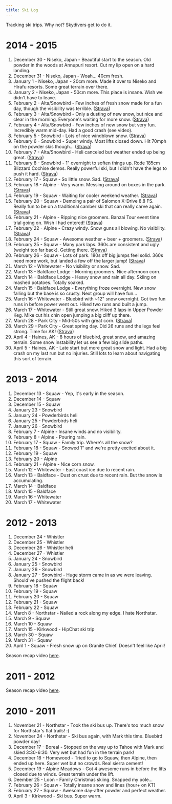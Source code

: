 ```yaml
---
title: Ski Log
---
```


Tracking ski trips. Why not? Skydivers get to do it.

# 2014 - 2015
1. December 30 - Niseko, Japan - Beautiful start to the season. Old powder in the woods at Annupuri resort. Cut my lip open on a hard landing. <a href="http://instagram.com/p/xNrG1CkAzy/" class="socicon instagram"></a>
1. December 31 - Niseko, Japan - Woah... 40cm fresh.
1. January 1 - Niseko, Japan - 20cm more. Made it over to Niseko and Hirafu resorts. Some great terrain over there.
1. January 2 - Niseko, Japan - 50cm more. This place is insane. Wish we didn't have to leave. <a href="https://www.youtube.com/watch?v=5MRngM4gJeY" class="socicon youtube"></a>
1. February 2 - Alta/Snowbird - Few inches of fresh snow made for a fun day, though the visibility was terrible. ([Strava](https://app.strava.com/activities/249660994))
1. February 3 - Alta/Snowbird - Only a dusting of new snow, but nice and clear in the morning. Everyone's waiting for more snow. ([Strava](https://app.strava.com/activities/250002945)) <a href="http://instagram.com/p/ypwY7_kA4Q/" class="socicon instagram"></a>
1. February 4 - Alta/Snowbird - Few inches of new snow but very fun. Incredibly warm mid-day. Had a good crash (see video). <a href="https://www.youtube.com/watch?v=cMX9KEQtCFY" class="socicon youtube"></a>
1. February 5 - Snowbird - Lots of nice windblown snow. ([Strava](https://app.strava.com/activities/250914268))
1. February 6 - Snowbird - Super windy. Most lifts closed down. Hit 70mph on the powder skis though... ([Strava](https://app.strava.com/activities/251244084))
1. February 7 - Alta/Snowbird - Heli canceled but weather ended up being great. ([Strava](https://app.strava.com/activities/251771921))
1. February 8 - Snowbird - 1" overnight to soften things up. Rode 185cm Blizzard Cochise demos. Really powerful ski, but I didn't have the legs to push it hard. ([Strava](https://app.strava.com/activities/252367159))
1. February 17 - Squaw - So little snow. Sad. ([Strava](https://app.strava.com/activities/256313588))
1. February 18 - Alpine - Very warm. Messing around on boxes in the park. ([Strava](https://app.strava.com/activities/256795735))
1. February 19 - Squaw - Waiting for cooler weekend weather. ([Strava](https://app.strava.com/activities/257186049))
1. February 20 - Squaw - Demoing a pair of Salomon X-Drive 8.8 FS. Really fun to be on a traditional camber ski that can really carve again. ([Strava](https://app.strava.com/activities/257603789))
1. February 21 - Alpine - Ripping nice groomers. Banzai Tour event time trial going on. Wish I had entered! ([Strava](https://app.strava.com/activities/258025010))
1. February 22 - Alpine - Crazy windy. Snow guns all blowing. No visibility. ([Strava](https://app.strava.com/activities/258567060))
1. February 24 - Squaw - Awesome weather + beer + groomers. ([Strava](https://app.strava.com/activities/259404170))
1. February 25 - Squaw - Many park laps. 360s are consistent and ugly (weight too far back). Getting there. ([Strava](https://app.strava.com/activities/259858830))
1. February 26 - Squaw - Lots of park. 180s off big jumps feel solid. 360s need more work, but landed a few off the larger jump! ([Strava](https://app.strava.com/activities/260230869))
1. March 12 - Whitewater - No visibility or snow. Sad.
1. March 13 - Baldface Lodge - Morning groomers. Nice afternoon corn.
1. March 14 - Baldface Lodge - Heavy snow and rain all day. Skiing on mashed potatoes. Totally soaked.
1. March 15 - Baldface Lodge - Everything froze overnight. New snow falling but the base is so crusty. Next group will have fun...
1. March 16 - Whitewater - Bluebird with ~12" snow overnight. Got two fun runs in before power went out. Hiked two runs and built a jump.
1. March 17 - Whitewater - Still great snow. Hiked 3 laps in Upper Powder Keg. Mike cut his chin open jumping a big cliff up there.
1. March 28 - Park City - Mid-50s with great corn. ([Strava](https://app.strava.com/activities/275488534))
1. March 29 - Park City - Great spring day. Did 26 runs and the legs feel strong. Time for AK! ([Strava](https://app.strava.com/activities/276155861))
1. April 4 - Haines, AK - 8 hours of bluebird, great snow, and amazing terrain. Some snow instability let us see a few big slide paths. <a href="http://instagram.com/p/1E2CddkA-q/" class="socicon instagram"></a>
1. April 5 - Haines, AK - Late start but more great snow and light. Had a big crash on my last run but no injuries. Still lots to learn about navigating this sort of terrain. <a href="http://instagram.com/p/1HqrhqkA-L/" class="socicon instagram"></a>

# 2013 - 2014
1. December 13 - Squaw - Yep, it's early in the season.
1. December 14 - Squaw
1. December 15 - Squaw
1. January 23 - Snowbird
1. January 24 - Powderbirds heli <a href="https://www.youtube.com/watch?v=DxhNJTphuIM" class="socicon youtube"></a>
1. January 25 - Powderbirds heli
1. January 26 - Snowbird
1. February 7 - Alpine - Insane winds and no visibility.
1. February 8 - Alpine - Pouring rain.
1. February 17 - Squaw - Family trip. Where's all the snow?
1. February 18 - Squaw - Snowed 1" and we're pretty excited about it.
1. February 19 - Squaw
1. February 20 - Alpine
1. February 21 - Alpine - Nice corn snow.
1. March 12 - Whitewater - East coast ice due to recent rain.
1. March 13 - Baldface - Dust on crust due to recent rain. But the snow is accumulating.
1. March 14 - Baldface
1. March 15 - Baldface
1. March 16 - Whitewater
1. March 17 - Whitewater

# 2012 - 2013
1. December 24 - Whistler
1. December 25 - Whistler
1. December 26 - Whistler heli <a href="https://www.youtube.com/watch?v=S2ZtCMbKBC0" class="socicon youtube"></a>
1. December 27 - Whistler
1. January 24 - Snowbird
1. January 25 - Snowbird
1. January 26 - Snowbird
1. January 27 - Snowbird - Huge storm came in as we were leaving. Should've pushed the flight back!
1. February 18 - Squaw
1. February 19 - Squaw
1. February 20 - Squaw
1. February 21 - Squaw
1. February 22 - Squaw
1. March 8 - Northstar - Nailed a rock along my edge. I hate Northstar.
1. March 9 - Squaw
1. March 10 - Squaw
1. March 15 - Kirkwood - HipChat ski trip
1. March 30 - Squaw
1. March 31 - Squaw
1. April 1 - Squaw - Fresh snow up on Granite Chief. Doesn't feel like April!

Season recap video [here](https://www.youtube.com/watch?v=WctiIdd0VaY).

# 2011 - 2012

Season recap video [here](https://www.youtube.com/watch?v=EI1sPLsFGq0).

# 2010 - 2011

1. November 21 - Northstar - Took the ski bus up. There's too much snow for Northstar's flat trails! :(
2. November 24 - Northstar - Ski bus again, with Mark this time. Bluebird powder day!
3. December 17 - Boreal - Stopped on the way up to Tahoe with Mark and skied 3:30-6:30. Very wet but had fun in the terrain park!
4. December 18 - Homewood - Tried to go to Squaw, then Alpine, then ended up here. Super wet but no crowds. Real sierra cement!
5. December 19 - Alpine Meadows - Got 4 awesome runs in before the lifts closed due to winds. Great terrain under the lift.
6. Deember 25 - Loon - Family Christmas skiing. Snapped my pole...
7. February 26 - Squaw - Totally insane snow and lines (hour+ on KT)
8. February 27 - Squaw - Awesome day-after powder and perfect weather.
9. April 3 - Kirkwood - Ski bus. Super warm.
